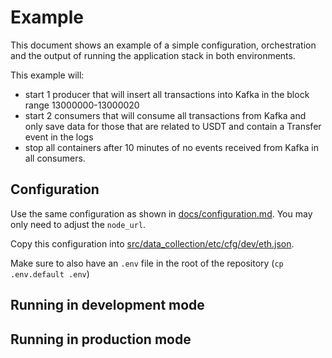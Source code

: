 # Example

This document shows an example of a simple configuration, orchestration and the output of running the application stack in both environments.

This example will:
* start 1 producer that will insert all transactions into Kafka in the block range 13000000-13000020
* start 2 consumers that will consume all transactions from Kafka and only save data for those that are related to USDT and contain a Transfer event in the logs
* stop all containers after 10 minutes of no events received from Kafka in all consumers.

## Configuration
Use the same configuration as shown in [docs/configuration.md](/docs/configuration.md#cfgjson). You may only need to adjust the `node_url`.

Copy this configuration into [src/data_collection/etc/cfg/dev/eth.json](/src/data_collection/etc/cfg/dev/eth.json).

Make sure to also have an `.env` file in the root of the repository (`cp .env.default .env`)

## Running in development mode


## Running in production mode

